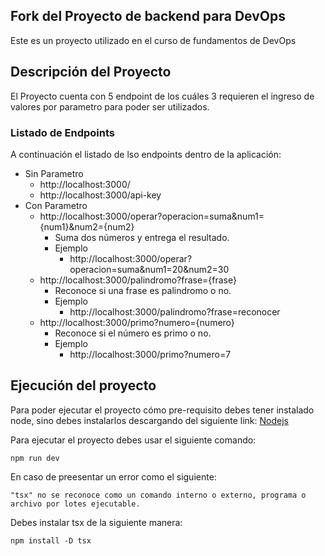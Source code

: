 ## Fork del Proyecto de backend para DevOps
Este es un proyecto utilizado en el curso de fundamentos de DevOps

## Descripción del Proyecto
El Proyecto cuenta con 5 endpoint de los cuáles 3 requieren el ingreso de valores por parametro para poder ser utilizados.

### Listado de Endpoints
A continuación el listado de lso endpoints dentro de la aplicación:

* Sin Parametro
    * http://localhost:3000/
    * http://localhost:3000/api-key
* Con Parametro
    * http://localhost:3000/operar?operacion=suma&num1={num1}&num2={num2}
        * Suma dos números y entrega el resultado.
        * Ejemplo
            * http://localhost:3000/operar?operacion=suma&num1=20&num2=30
    * http://localhost:3000/palindromo?frase={frase}
        * Reconoce si una frase es palindromo o no.
        * Ejemplo
            * http://localhost:3000/palindromo?frase=reconocer
    * http://localhost:3000/primo?numero={numero}   
        * Reconoce si el número es primo o no.
        * Ejemplo
            * http://localhost:3000/primo?numero=7

## Ejecución del proyecto
Para poder ejecutar el proyecto cómo pre-requisito debes tener instalado node, sino debes instalarlos descargando del siguiente link: [Nodejs](https://nodejs.org/en)

Para ejecutar el proyecto debes usar el siguiente comando:

    npm run dev


En caso de preesentar un error como el siguiente: 

    "tsx" no se reconoce como un comando interno o externo, programa o archivo por lotes ejecutable.


Debes instalar tsx de la siguiente manera:

    npm install -D tsx